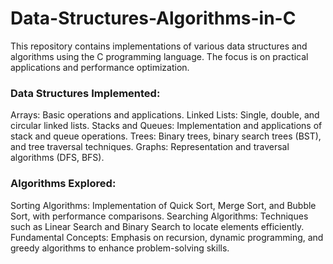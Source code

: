 # Data-Structures-Algorithms-in-C
This repository contains implementations of various data structures and algorithms using the C programming language. The focus is on practical applications and performance optimization.

### Data Structures Implemented:
Arrays: Basic operations and applications.
Linked Lists: Single, double, and circular linked lists.
Stacks and Queues: Implementation and applications of stack and queue operations.
Trees: Binary trees, binary search trees (BST), and tree traversal techniques.
Graphs: Representation and traversal algorithms (DFS, BFS).

### Algorithms Explored:
Sorting Algorithms: Implementation of Quick Sort, Merge Sort, and Bubble Sort, with performance comparisons.
Searching Algorithms: Techniques such as Linear Search and Binary Search to locate elements efficiently.
Fundamental Concepts: Emphasis on recursion, dynamic programming, and greedy algorithms to enhance problem-solving skills.

